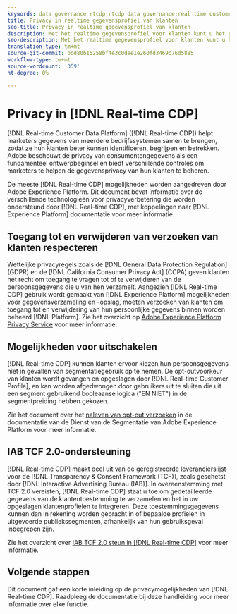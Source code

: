 ```yaml
---
keywords: data governance rtcdp;rtcdp data governance;real time customer data profile data governance;privacy rtcdp;rtcdp privacy
title: Privacy in realtime gegevensprofiel van klanten
seo-title: Privacy in realtime gegevensprofiel van klanten
description: Met het realtime gegevensprofiel voor klanten kunt u het proces stroomlijnen waarbij uw gegevensbewerkingen in overeenstemming worden gehouden met privacyregels.
seo-description: Met het realtime gegevensprofiel voor klanten kunt u het proces stroomlijnen waarbij uw gegevensbewerkingen in overeenstemming worden gehouden met privacyregels.
translation-type: tm+mt
source-git-commit: bdd80b15258bf4e3c0dee1e260fd3469c76d5885
workflow-type: tm+mt
source-wordcount: '359'
ht-degree: 0%

---
```



# Privacy in [!DNL Real-time CDP]

[!DNL Real-time Customer Data Platform] ([!DNL Real-time CDP]) helpt marketers gegevens van meerdere bedrijfssystemen samen te brengen, zodat ze hun klanten beter kunnen identificeren, begrijpen en betrekken. Adobe beschouwt de privacy van consumentengegevens als een fundamenteel ontwerpbeginsel en biedt verschillende controles om marketers te helpen de gegevensprivacy van hun klanten te beheren.

De meeste [!DNL Real-time CDP] mogelijkheden worden aangedreven door Adobe Experience Platform. Dit document bevat informatie over de verschillende technologieën voor privacyverbetering die worden ondersteund door [!DNL Real-time CDP], met koppelingen naar [!DNL Experience Platform] documentatie voor meer informatie.

## Toegang tot en verwijderen van verzoeken van klanten respecteren

Wettelijke privacyregels zoals de [!DNL General Data Protection Regulation] (GDPR) en de [!DNL California Consumer Privacy Act] (CCPA) geven klanten het recht om toegang te vragen tot of te verwijderen van de persoonsgegevens die u van hen verzamelt. Aangezien [!DNL Real-time CDP] gebruik wordt gemaakt van [!DNL Experience Platform] mogelijkheden voor gegevensverzameling en -opslag, moeten verzoeken van klanten om toegang tot en verwijdering van hun persoonlijke gegevens binnen worden beheerd [!DNL Platform]. Zie het overzicht op [Adobe Experience Platform Privacy Service](../../privacy-service/home.md) voor meer informatie.

## Mogelijkheden voor uitschakelen

[!DNL Real-time CDP] kunnen klanten ervoor kiezen hun persoonsgegevens niet in gevallen van segmentatiegebruik op te nemen. De opt-outvoorkeur van klanten wordt gevangen en opgeslagen door [!DNL Real-time Customer Profile], en kan worden afgedwongen door gebruikers uit te sluiten die uit een segment gebruikend booleaanse logica (&quot;EN NIET&quot;) in de segmentpreiding hebben gekozen.

Zie het document over het [naleven van opt-out verzoeken](../../segmentation/honoring-opt-outs.md) in de documentatie van de Dienst van de Segmentatie van Adobe Experience Platform voor meer informatie.

## IAB TCF 2.0-ondersteuning

[!DNL Real-time CDP] maakt deel uit van de geregistreerde [leverancierslijst](https://iabeurope.eu/vendor-list-tcf-v2-0/) voor de [!DNL Transparency & Consent Framework (TCF)], zoals geschetst door [!DNL Interactive Advertising Bureau (IAB)]. In overeenstemming met TCF 2.0 vereisten, [!DNL Real-time CDP] staat u toe om gedetailleerde gegevens van de klantentoestemming te verzamelen en het in uw opgeslagen klantenprofielen te integreren. Deze toestemmingsgegevens kunnen dan in rekening worden gebracht in of bepaalde profielen in uitgevoerde publiekssegmenten, afhankelijk van hun gebruiksgeval inbegrepen zijn.

Zie het overzicht over [IAB TCF 2.0 steun in [!DNL Real-time CDP]](./iab/overview.md) voor meer informatie.

## Volgende stappen

Dit document gaf een korte inleiding op de privacymogelijkheden van [!DNL Real-time CDP]. Raadpleeg de documentatie bij deze handleiding voor meer informatie over elke functie.